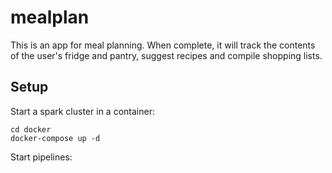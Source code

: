 # mealplan
This is an app for meal planning. When complete, it will track the contents of the user's fridge and pantry, suggest recipes and compile shopping lists. 

## Setup

Start a spark cluster in a container:
```
cd docker
docker-compose up -d
```

Start pipelines:

